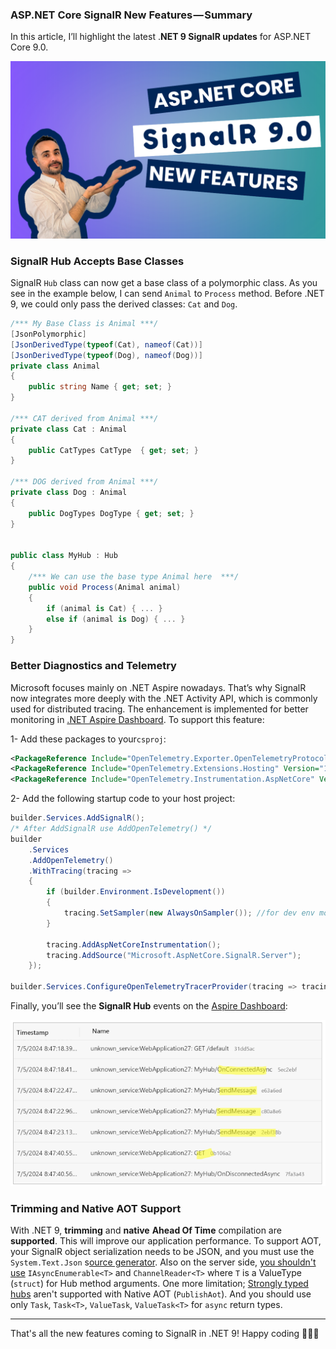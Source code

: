 ### ASP.NET Core SignalR New Features — Summary

In this article, I’ll highlight the latest .**NET 9 SignalR updates** for ASP.NET Core 9.0.

![Cover](cover.png)



### SignalR Hub Accepts Base Classes

SignalR `Hub` class can now get a base class of a polymorphic class. As you see in the example below, I can send `Animal` to  `Process` method. Before .NET 9,  we could only pass the derived classes: `Cat` and `Dog`.

```csharp
/*** My Base Class is Animal ***/
[JsonPolymorphic]
[JsonDerivedType(typeof(Cat), nameof(Cat))]
[JsonDerivedType(typeof(Dog), nameof(Dog))]
private class Animal
{
    public string Name { get; set; }
}

/*** CAT derived from Animal ***/
private class Cat : Animal
{
    public CatTypes CatType  { get; set; }
}

/*** DOG derived from Animal ***/
private class Dog : Animal
{
    public DogTypes DogType { get; set; }
}


public class MyHub : Hub
{
    /*** We can use the base type Animal here  ***/
    public void Process(Animal animal)
    {
        if (animal is Cat) { ... }
        else if (animal is Dog) { ... }
    }
}

```



### Better Diagnostics and Telemetry

Microsoft focuses mainly on .NET Aspire nowadays. That’s why SignalR now integrates more deeply with the .NET Activity API, which is commonly used for distributed tracing. The enhancement is implemented for better monitoring in [.NET Aspire Dashboard](https://learn.microsoft.com/en-us/dotnet/aspire/fundamentals/dashboard/overview?tabs=bash#using-the-dashboard-with-net-aspire-projects). To support this feature:

1- Add these packages to your`csproj`:

```xml
<PackageReference Include="OpenTelemetry.Exporter.OpenTelemetryProtocol" Version="1.9.0" />
<PackageReference Include="OpenTelemetry.Extensions.Hosting" Version="1.9.0" />
<PackageReference Include="OpenTelemetry.Instrumentation.AspNetCore" Version="1.9.0" />
```

2- Add the following startup code to your host project:

```csharp
builder.Services.AddSignalR();
/* After AddSignalR use AddOpenTelemetry() */
builder
    .Services
    .AddOpenTelemetry()
    .WithTracing(tracing =>
    {
        if (builder.Environment.IsDevelopment())
        {         
            tracing.SetSampler(new AlwaysOnSampler()); //for dev env monitor all traces
        }

        tracing.AddAspNetCoreInstrumentation();
        tracing.AddSource("Microsoft.AspNetCore.SignalR.Server");
    });

builder.Services.ConfigureOpenTelemetryTracerProvider(tracing => tracing.AddOtlpExporter());
```

Finally, you’ll see the **SignalR Hub** events on the [Aspire Dashboard](https://learn.microsoft.com/en-us/dotnet/aspire/fundamentals/dashboard/overview):

![.NET Aspire Activity Dashboard](signalr-activity-dashboard.png)



### Trimming and Native AOT Support

With .NET 9, **trimming** and **native** **Ahead Of Time** compilation are **supported**. This will improve our application performance. To support AOT, your SignalR object serialization needs to be JSON, and you must use the `System.Text.Json` s[ource generator](https://learn.microsoft.com/en-us/dotnet/standard/serialization/system-text-json/source-generation). Also on the server side, [you shouldn't use](https://github.com/dotnet/aspnetcore/issues/56179) `IAsyncEnumerable<T>` and `ChannelReader<T>` where `T` is a ValueType (`struct`) for  Hub method arguments. One more limitation; [Strongly typed hubs](https://learn.microsoft.com/en-us/aspnet/core/signalr/hubs?view=aspnetcore-8.0#strongly-typed-hubs) aren't supported with Native AOT (`PublishAot`).  And you should use only `Task`, `Task<T>`, `ValueTask`, `ValueTask<T>` for `async` return types.



---

That's all the new features coming to SignalR in .NET 9!
Happy coding 🧑🏽‍💻
